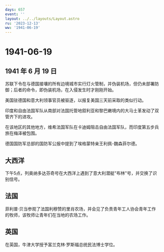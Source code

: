 ```yaml
---
days: 657
event: ''
layout: ../../layouts/Layout.astro
ru: '2023-12-13'
ww: '1941-06-19'
---
```


# 1941-06-19

## 1941 年 6 月 19 日

苏联下令在与德国接壤的所有边境城市实行灯火管制，并伪装机场，但仍未部署防御；后者的命令，即伪装机场，在入侵发生时才刚刚开始。

美国驻德国和意大利领事官员被驱逐，以报复美国三天前采取的类似行动。

印度和自由法国军队从南部对法国托管地叙利亚和黎巴嫩境内的大马士革发动了双管齐下的进攻。

在该地区的其他地方，维希法国军队在卡迪姆阻击自由法国军队，而印度第五步兵旅在梅泽被包围。

德国国防军总部的国防军公报中提到了埃格蒙特亲王利佩-魏森菲尔德。

## 大西洋

下午5点，列奥纳多达芬奇号在大西洋上遇到了意大利潜艇"布林"号，并交换了识别信号。

## 法国

菲利普·贝当参观了法国利穆赞的里肖农场，并会见了负责青年工人协会青年工作的牧师，该牧师让青年们在当地的农场工作。

## 英国

在英国，牛津大学授予富兰克林·罗斯福总统民法博士学位。